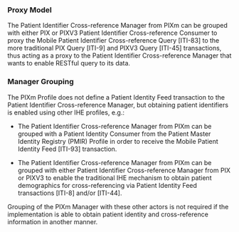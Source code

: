 <!-- ## PIXm Cross Profile Considerations -->

### Proxy Model

The Patient Identifier Cross-reference Manager from PIXm can be grouped
with either PIX or PIXV3 Patient Identifier Cross-reference Consumer to
proxy the Mobile Patient Identifier Cross-reference Query \[ITI-83\] to
the more traditional PIX Query \[ITI-9\] and PIXV3 Query \[ITI-45\]
transactions, thus acting as a proxy to the Patient Identifier
Cross-reference Manager that wants to enable RESTful query to its data.

### Manager Grouping

The PIXm Profile does not define a Patient Identity Feed transaction to
the Patient Identifier Cross-reference Manager, but obtaining patient
identifiers is enabled using other IHE profiles, e.g.:

  - The Patient Identifier Cross-reference Manager from PIXm can be
    grouped with a Patient Identity Consumer from the Patient Master
    Identity Registry (PMIR) Profile in order to receive the Mobile
    Patient Identity Feed \[ITI-93\] transaction.

  - The Patient Identifier Cross-reference Manager from PIXm can be
    grouped with either Patient Identifier Cross-reference Manager from
    PIX or PIXV3 to enable the traditional IHE mechanism to obtain
    patient demographics for cross-referencing via Patient Identity Feed
    transactions \[ITI-8\] and/or \[ITI-44\].

Grouping of the PIXm Manager with these other actors is not required if
the implementation is able to obtain patient identity and
cross-reference information in another manner.
